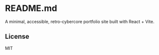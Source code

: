 # README.md
A minimal, accessible, retro-cybercore portfolio site built with React + Vite.

## License
MIT
